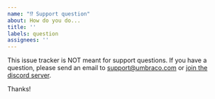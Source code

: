 ```yaml
---
name: "⁉️ Support question"
about: How do you do...
title: ''
labels: question
assignees: ''
---
```


This issue tracker is NOT meant for support questions. If you have a question,
please send an email to [support@umbraco.com](mailto:support@umbraco.com) or [join the discord server](https://discord.gg/PSFDAmsG).

Thanks!
